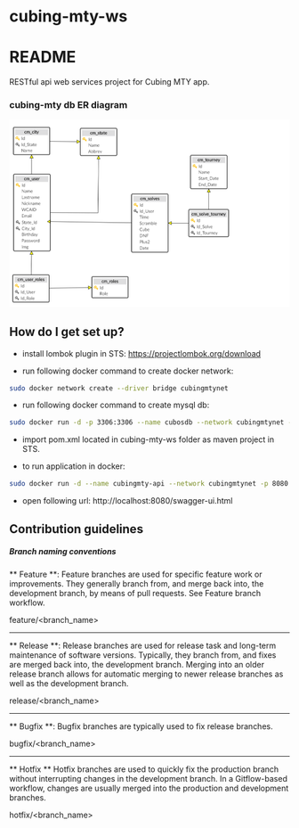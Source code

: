 # cubing-mty-ws

# README #

RESTful api web services project for Cubing MTY app.

### cubing-mty db ER diagram

![ER diagram](sql/cubos-ER.png)


## How do I get set up? 

* install lombok plugin in STS: https://projectlombok.org/download

* run following docker command to create docker network: 

```bash
sudo docker network create --driver bridge cubingmtynet
```

* run following docker command to create mysql db: 

```bash
sudo docker run -d -p 3306:3306 --name cubosdb --network cubingmtynet -e MYSQL_ROOT_PASSWORD=password orlandoloza/cubos-mysql
```

* import pom.xml located in cubing-mty-ws folder as maven project in STS.

* to run application in docker: 

```bash
sudo docker run -d --name cubingmty-api --network cubingmtynet -p 8080:8080 orlandoloza/cubing-mty-ws
```

* open following url: http://localhost:8080/swagger-ui.html

## Contribution guidelines 

##### Branch naming conventions 

** Feature **:
Feature branches are used for specific feature work or improvements. They generally branch from, and merge back into, the development branch, by means of pull requests. See Feature branch workflow.

feature/<branch_name>
* * *

** Release **:
Release branches are used for release task and long-term maintenance of software versions. Typically, they branch from, and fixes are merged back into, the development branch. Merging into an older release branch allows for automatic merging to newer release branches as well as the development branch.

release/<branch_name>
* * *

** Bugfix **:
Bugfix branches are typically used to fix release branches.  

bugfix/<branch_name>
* * *

** Hotfix **
Hotfix branches are used to quickly fix the production branch without interrupting changes in the development branch. In a Gitflow-based workflow, changes are usually merged into the production and development branches.

hotfix/<branch_name>

